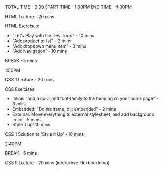 TOTAL TIME - 3:30
START TIME - 1:00PM
END TIME - 4:30PM

HTML Lecture - 20 mins

HTML Exercises:
- "Let's Play with the Dev Tools" - 10 mins
- "Add product to list" - 2 mins
- "Add dropdown menu item" - 3 mins
- "Add Navigation" - 10 mins

BREAK - 5 mins

1:50PM

CSS 1 Lecture - 20 mins

CSS Exercises: 
- Inline: "add a color and font-family to the heading on your home page" - 3 mins
- Embedded: "Do the same, but embedded" - 2 mins
- External: Move everything to external stylesheet, and add background color - 5 mins
- Style it up! 10 mins

CSS 1 Solution to 'Style it Up' - 10 mins

2:40PM

BREAK - 5 mins

CSS II Lecture - 20 mins (interactive Flexbox demo)